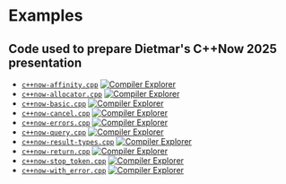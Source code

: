 # Examples

## Code used to prepare Dietmar's C++Now 2025 presentation

- [`c++now-affinity.cpp`](https://github.com/bemanproject/task/blob/main/examples/c%2B%2Bnow-affinity.cpp) [![Compiler Explorer](favicon.ico)](https://godbolt.org/z/8qEG5x7sz)
- [`c++now-allocator.cpp`](https://github.com/bemanproject/task/blob/main/examples/c%2B%2Bnow-allocator.cpp) [![Compiler Explorer](favicon.ico)](https://godbolt.org/z/j8fY4jP1T)
- [`c++now-basic.cpp`](https://github.com/bemanproject/task/blob/main/examples/c%2B%2Bnow-basic.cpp) [![Compiler Explorer](favicon.ico)](https://godbolt.org/z/7Pn5TEhfK)
- [`c++now-cancel.cpp`](https://github.com/bemanproject/task/blob/main/examples/c%2B%2Bnow-cancel.cpp) [![Compiler Explorer](favicon.ico)](https://godbolt.org/z/vx4PqYvE6)
- [`c++now-errors.cpp`](https://github.com/bemanproject/task/blob/main/examples/c%2B%2Bnow-errors.cpp) [![Compiler Explorer](favicon.ico)](https://godbolt.org/z/95Mhr5MGn)
- [`c++now-query.cpp`](https://github.com/bemanproject/task/blob/main/examples/c%2B%2Bnow-query.cpp) [![Compiler Explorer](favicon.ico)](https://godbolt.org/z/dPboEeqfv)
- [`c++now-result-types.cpp`](https://github.com/bemanproject/task/blob/main/examples/c%2B%2Bnow-result-types.cpp) [![Compiler Explorer](favicon.ico)](https://godbolt.org/z/aWfc8T8he)
- [`c++now-return.cpp`](https://github.com/bemanproject/task/blob/main/examples/c%2B%2Bnow-return.cpp) [![Compiler Explorer](favicon.ico)](https://godbolt.org/z/f5YE5W4Ta)
- [`c++now-stop_token.cpp`](https://github.com/bemanproject/task/blob/main/examples/c%2B%2Bnow-stop_token.cpp) [![Compiler Explorer](favicon.ico)](https://godbolt.org/z/TxYe3jEs7)
- [`c++now-with_error.cpp`](https://github.com/bemanproject/task/blob/main/examples/c%2B%2Bnow-with_error.cpp) [![Compiler Explorer](favicon.ico)](https://godbolt.org/z/6oqox6zf8)

